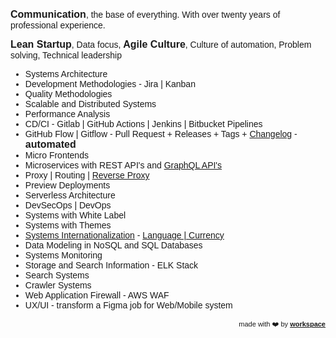 <link href="https://fonts.googleapis.com/css?family=Montserrat&display=swap" rel="stylesheet">

<strong style="font-size:16px">Communication</strong>, the base of everything. With over twenty years of professional experience.

<strong style="font-size:16px">Lean Startup</strong>, Data focus, <strong style="font-size:16px">Agile Culture</strong>, Culture of automation, Problem solving, Technical leadership

- Systems Architecture
- Development Methodologies - Jira &#124; Kanban
- Quality Methodologies
- Scalable and Distributed Systems
- Performance Analysis
- CD/CI - Gitlab &#124; GitHub Actions &#124; Jenkins &#124; Bitbucket Pipelines
- GitHub Flow &#124; Gitflow - Pull Request + Releases + Tags +  <a href="https://workspace.ciro-maciel.me/changelog" target="_blank">Changelog</a> - <strong style="font-size:16px">automated</strong>
- Micro Frontends
- Microservices with REST API's and <a href="https://workspace.ciro-maciel.me/g/t/" target="_blank">GraphQL API's</a>
- Proxy &#124; Routing &#124; <a href="https://proxy.ciro-maciel.me/" target="_blank">Reverse Proxy</a>
- Preview Deployments
- Serverless Architecture
- DevSecOps &#124; DevOps
- Systems with White Label
- Systems with Themes
- <a href="https://workspace.ciro-maciel.me?guide=%5B%0A%20%20%20%20%20%20%20%20%7B%0A%20%20%20%20%20%20%20%20%20%20element%3A%20'%23select-i18n'%2C%0A%20%20%20%20%20%20%20%20%20%20popover%3A%20%7B%0A%20%20%20%20%20%20%20%20%20%20%20%20title%3A%20'Internationalization%20and%20localization'%2C%0A%20%20%20%20%20%20%20%20%20%20%20%20description%3A%0A%20%20%20%20%20%20%20%20%20%20%20%20%20%20'%3Ca%20href%3D%22https%3A%2F%2Fen.wikipedia.org%2Fwiki%2FInternationalization_and_localization%22%20target%3D%22_blank%22%3Ei18n%3C%2Fa%3E%2C%20are%20means%20of%20adapting%20computer%20software%20to%20different%20languages%2C%20regional%20peculiarities%20and%20technical%20requirements%20of%20a%20target%20locale'%2C%0A%20%20%20%20%20%20%20%20%20%20%20%20position%3A%20'top'%2C%0A%20%20%20%20%20%20%20%20%20%20%7D%2C%0A%20%20%20%20%20%20%20%20%7D%2C%0A%20%20%20%20%20%20%5D" target="_blank">Systems Internationalization</a> - <a href="https://www.npmjs.com/package/@cm-workspace/locale" target="_blank">Language &#124; Currency</a>
- Data Modeling in NoSQL and SQL Databases
- Systems Monitoring
- Storage and Search Information - ELK Stack
- Search Systems
- Crawler Systems
- Web Application Firewall - AWS WAF
- UX/UI - transform a Figma job for Web/Mobile system


<!--
- create, maintain and feed Data Lake
- UX/UI
-->

<!--
- https://www.youtube.com/watch?v=sIZOdIr_HbY
- https://www.youtube.com/watch?v=ufSIGVs9X_8
- https://www.youtube.com/watch?v=APICqUV1PzU
- https://www.youtube.com/watch?v=BT7novtdAgI
- https://github.com/module-federation/module-federation-examples
- https://semantic-release.gitbook.io/semantic-release/
- https://significa.co/blog/deploy-previews-aws
- https://aws.amazon.com/pt/blogs/compute/implementing-default-directory-indexes-in-amazon-s3-backed-amazon-cloudfront-origins-using-lambdaedge/
- https://aws.amazon.com/pt/solutions/implementations/data-lake-solution/
- https://pt.slideshare.net/AmazonWebServicesLATAM/construindo-um-data-lake-na-aws-62826647
-->




<div style="text-align: right; float: right;">
 <span style="font-size: 11px"> made with ❤️ by </span>
 <a href="http://workspace.ciro-maciel.me" style="font-size: 11px" target="_blank">
   <strong style="font-size: 11px">workspace</strong>
 </a>
</div>

<style>
 * {
    font-family: 'Montserrat', sans-serif !important;
     font-size: 14px;
  }
 h1 {
    font-size: 23px; 
 }
 h1 a{
    display: none;
 }
 h1:after {
  content: 'Expertise';
 }
 .container-lg{
  max-width: 900px
 }
 hr {
  height: 0px !important;
  border-bottom: 1px solid #eaecef !important;
  margin-bottom: 10px !important;
 }
</style>
